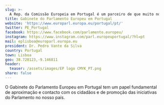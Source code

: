 ```yaml
---
slug: >-
  A Rep. da Comissão Europeia em Portugal é um parceiro de que muito nos orgulhamos!
title: Gabinete do Parlamento Europeu em Portugal
website: 'https://www.europarl.europa.eu/portugal/pt/'
twitter: PE_Portugal
facebook: https://www.facebook.com/parlamento.europeu/
instagram: https://www.instagram.com/parl.europeuportugal/?hl=pt
mail: eplisboa@europarl.europa.eu
president: Dr. Pedro Vante da Silva
country: Portugal
town: Lisboa
geo: 38.720123,-9.146811
header:
  teaser: /assets/images/EP logo CMYK_PT.png
share: false
---
```

O Gabinete do Parlamento Europeu em Portugal tem um papel fundamental de aproximação e contacto com os cidadãos e de promoção das iniciativas do Parlamento no nosso país.
